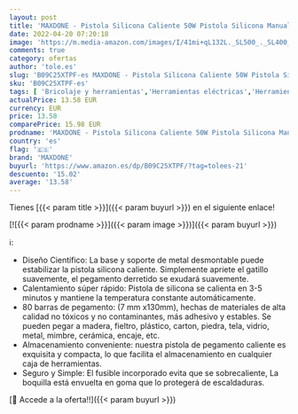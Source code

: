 ```yaml
---
layout: post
title: 'MAXDONE - Pistola Silicona Caliente 50W Pistola Silicona Manualidades 7mm 80 Barras de pegamento Caliente Pistola de Silicona Caliente Profesional Mini Pistola de Silicona'
date: 2022-04-20 07:20:18
image: 'https://m.media-amazon.com/images/I/41mi+qL132L._SL500_._SL400_.jpg'
comments: true
category: ofertas
author: 'tole.es'
slug: 'B09C25XTPF-es MAXDONE - Pistola Silicona Caliente 50W Pistola Silicona...'
sku: 'B09C25XTPF-es'
tags: [ 'Bricolaje y herramientas','Herramientas eléctricas','Herramientas manuales y eléctricas','Pistolas de encolar','barras','de','maxdone','pegamento','🇪🇸', ]
actualPrice: 13.58 EUR
currency: EUR
price: 13.58
comparePrice: 15.98 EUR
prodname: 'MAXDONE - Pistola Silicona Caliente 50W Pistola Silicona Manualidades 7mm 80 Barras de pegamento Caliente Pistola de Silicona Caliente Profesional Mini Pistola de Silicona'
country: 'es'
flag: '🇪🇸'
brand: 'MAXDONE'
buyurl: 'https://www.amazon.es/dp/B09C25XTPF/?tag=tolees-21'
descuento: '15.02'
average: '13.58'
---
```


Tienes [{{< param title >}}]({{< param buyurl >}}) en el siguiente enlace!

[![{{< param prodname >}}]({{< param image >}})]({{< param buyurl >}})

ℹ️:

- Diseño Científico: La base y soporte de metal desmontable puede estabilizar la pistola silicona caliente. Simplemente apriete el gatillo suavemente, el pegamento derretido se exudará suavemente.
- Calentamiento súper rápido: Pistola de silicona se calienta en 3-5 minutos y mantiene la temperatura constante automáticamente.
- 80 barras de pegamento: (7 mm x130mm), hechas de materiales de alta calidad no tóxicos y no contaminantes, más adhesivo y estables. Se pueden pegar a madera, fieltro, plástico, carton, piedra, tela, vidrio, metal, mimbre, cerámica, encaje, etc.
- Almacenamiento conveniente: nuestra pistola de pegamento caliente es exquisita y compacta, lo que facilita el almacenamiento en cualquier caja de herramientas.
- Seguro y Simple: El fusible incorporado evita que se sobrecaliente, La boquilla está envuelta en goma que lo protegerá de escaldaduras.

[🛒 Accede a la oferta!!]({{< param buyurl >}})
